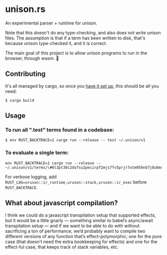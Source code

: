 # unison.rs

An experimental parser + runtime for unison.

Note that this doesn't do any type-checking, and also does not write unison files.
The assumption is that if a term has been written to disk, that's because unison type-checked it, and it is correct.

The main goal of this project is to allow unison programs to run in the browser, through wasm. 🤞

## Contributing

It's all managed by cargo, so once you [have it set up](https://www.rust-lang.org/tools/install), this should be all you need:
```
$ cargo build
```

## Usage

### To run all ".test" terms found in a codebase:

```
$ env RUST_BACKTRACE=1 cargo run --release -- test ~/.unison/v1
```

### To evaluate a single term:

```
env RUST_BACKTRACE=1 cargo run --release --  ~/.unison/v1/terms/\#6l3pt38c2du7su2pecirpf2mjs7fv5prjr7utm956nb7j8u6msh0a3o8tihit595iudjijhm4u04jhoakr59qm3th3git62o4qsnvto/
```

 For verbose logging, add `RUST_LOG=uruson::ir_runtime,uruson::stack,uruson::ir_exec` before `RUST_BACKTRACE`.


## What about javascript compilation?

I think we could do a javascript transpilation setup that supported effects, but it would be a little gnarly — something similar to babel’s async/await transpilation setup — and if we want to be able to do with without sacrificing a ton of performance, we’d probably want to compile two different versions of any function that’s effect-polymorphic; one for the pure case (that doesn’t need the extra bookkeeping for effects) and one for the effect-ful case, that keeps track of stack variables, etc.